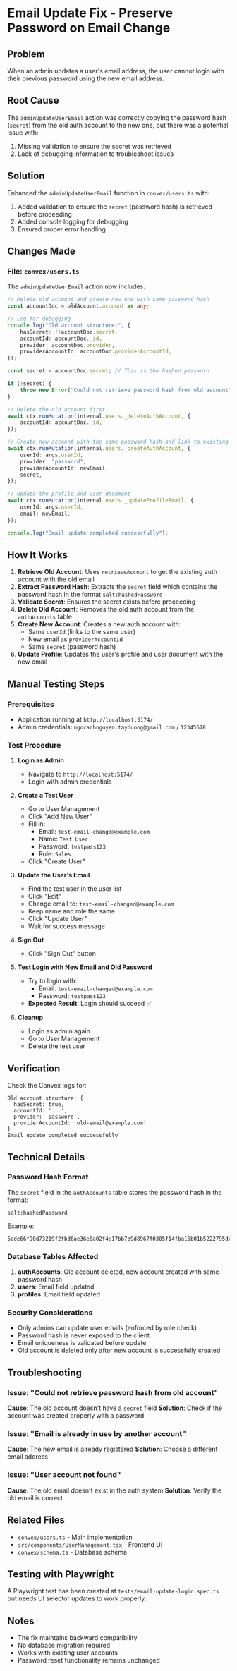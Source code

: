 # Email Update Fix - Preserve Password on Email Change

## Problem
When an admin updates a user's email address, the user cannot login with their previous password using the new email address.

## Root Cause
The `adminUpdateUserEmail` action was correctly copying the password hash (`secret`) from the old auth account to the new one, but there was a potential issue with:
1. Missing validation to ensure the secret was retrieved
2. Lack of debugging information to troubleshoot issues

## Solution
Enhanced the `adminUpdateUserEmail` function in `convex/users.ts` with:
1. Added validation to ensure the `secret` (password hash) is retrieved before proceeding
2. Added console logging for debugging
3. Ensured proper error handling

## Changes Made

### File: `convex/users.ts`

The `adminUpdateUserEmail` action now includes:

```typescript
// Delete old account and create new one with same password hash
const accountDoc = oldAccount.account as any;

// Log for debugging
console.log("Old account structure:", {
    hasSecret: !!accountDoc.secret,
    accountId: accountDoc._id,
    provider: accountDoc.provider,
    providerAccountId: accountDoc.providerAccountId,
});

const secret = accountDoc.secret; // This is the hashed password

if (!secret) {
    throw new Error("Could not retrieve password hash from old account");
}

// Delete the old account first
await ctx.runMutation(internal.users._deleteAuthAccount, {
    accountId: accountDoc._id,
});

// Create new account with the same password hash and link to existing user
await ctx.runMutation(internal.users._createAuthAccount, {
    userId: args.userId,
    provider: "password",
    providerAccountId: newEmail,
    secret,
});

// Update the profile and user document
await ctx.runMutation(internal.users._updateProfileEmail, {
    userId: args.userId,
    email: newEmail,
});

console.log("Email update completed successfully");
```

## How It Works

1. **Retrieve Old Account**: Uses `retrieveAccount` to get the existing auth account with the old email
2. **Extract Password Hash**: Extracts the `secret` field which contains the password hash in the format `salt:hashedPassword`
3. **Validate Secret**: Ensures the secret exists before proceeding
4. **Delete Old Account**: Removes the old auth account from the `authAccounts` table
5. **Create New Account**: Creates a new auth account with:
   - Same `userId` (links to the same user)
   - New email as `providerAccountId`
   - Same `secret` (password hash)
6. **Update Profile**: Updates the user's profile and user document with the new email

## Manual Testing Steps

### Prerequisites
- Application running at `http://localhost:5174/`
- Admin credentials: `ngocanhnguyen.tayduong@gmail.com` / `12345678`

### Test Procedure

1. **Login as Admin**
   - Navigate to `http://localhost:5174/`
   - Login with admin credentials

2. **Create a Test User**
   - Go to User Management
   - Click "Add New User"
   - Fill in:
     - Email: `test-email-change@example.com`
     - Name: `Test User`
     - Password: `testpass123`
     - Role: `Sales`
   - Click "Create User"

3. **Update the User's Email**
   - Find the test user in the user list
   - Click "Edit"
   - Change email to: `test-email-changed@example.com`
   - Keep name and role the same
   - Click "Update User"
   - Wait for success message

4. **Sign Out**
   - Click "Sign Out" button

5. **Test Login with New Email and Old Password**
   - Try to login with:
     - Email: `test-email-changed@example.com`
     - Password: `testpass123`
   - **Expected Result**: Login should succeed ✅

6. **Cleanup**
   - Login as admin again
   - Go to User Management
   - Delete the test user

## Verification

Check the Convex logs for:
```
Old account structure: {
  hasSecret: true,
  accountId: '...',
  provider: 'password',
  providerAccountId: 'old-email@example.com'
}
Email update completed successfully
```

## Technical Details

### Password Hash Format
The `secret` field in the `authAccounts` table stores the password hash in the format:
```
salt:hashedPassword
```

Example:
```
5ede66f90d73219f2fbd6ae36e0a02f4:17bb7b9d8967f0305f14fba15b01b5222795dc688f535ec9708665baa5596266...
```

### Database Tables Affected
1. **authAccounts**: Old account deleted, new account created with same password hash
2. **users**: Email field updated
3. **profiles**: Email field updated

### Security Considerations
- Only admins can update user emails (enforced by role check)
- Password hash is never exposed to the client
- Email uniqueness is validated before update
- Old account is deleted only after new account is successfully created

## Troubleshooting

### Issue: "Could not retrieve password hash from old account"
**Cause**: The old account doesn't have a `secret` field
**Solution**: Check if the account was created properly with a password

### Issue: "Email is already in use by another account"
**Cause**: The new email is already registered
**Solution**: Choose a different email address

### Issue: "User account not found"
**Cause**: The old email doesn't exist in the auth system
**Solution**: Verify the old email is correct

## Related Files
- `convex/users.ts` - Main implementation
- `src/components/UserManagement.tsx` - Frontend UI
- `convex/schema.ts` - Database schema

## Testing with Playwright

A Playwright test has been created at `tests/email-update-login.spec.ts` but needs UI selector updates to work properly.

## Notes
- The fix maintains backward compatibility
- No database migration required
- Works with existing user accounts
- Password reset functionality remains unchanged

